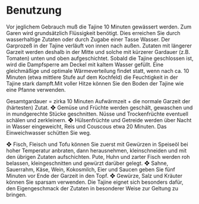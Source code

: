 # Benutzung




Vor jeglichem Gebrauch muß die Tajine 10 Minuten gewässert werden. 
Zum Garen wird grundsätzlich Flüssigkeit benötigt. Dies erreichen Sie durch wasserhaltige Zutaten oder durch Zugabe einer Tasse Wasser. Der Garprozeß in der Tajine verläuft von innen nach außen. 
Zutaten mit längerer Garzeit werden deshalb in der Mitte und solche mit kürzerer Gardauer (z.B. Tomaten) unten und oben aufgeschichtet.
Sobald die Tajine geschlossen ist, wird die Dampfsperre am Deckel mit kaltem Wasser gefüllt. Eine gleichmäßige und optimale Wärmeverteilung findet statt, wenn nach ca. 10 Minuten (etwa mittlere Stufe auf dem Kochfeld) die Feuchtigkeit in der Tajine stark dampft.Mit voller Hitze können Sie den Boden der Tajine wie eine Pfanne 
verwenden. 

Gesamtgardauer =	zirka 10 Minuten Aufwärmzeit 
	+ die normale Garzeit der (härtesten) Zutat.
❖	Gemüse und Früchte werden geschält, gewaschen und 
	in mundgerechte Stücke geschnitten.
	Nüsse und Trockenfrüchte eventuell schälen und zerkleinern.
❖	Hülsenfrüchte und Getreide werden über Nacht in Wasser 
	eingeweicht, Reis und Couscous etwa 20 Minuten.
	Das Einweichwasser schütten Sie weg. 

❖	Fisch, Fleisch und Tofu können Sie zuerst mit Gewürzen in 
	Speiseöl bei hoher Temperatur anbraten, dann herausnehmen, 
	kleinschneiden und mit den übrigen Zutaten aufschichten. 
	Pute, Huhn und zarter Fisch werden roh belassen, 
	kleingeschnitten und gewürzt darüber gelegt.
❖	Sahne, Sauerrahm, Käse, Wein, Kokosmilch, Eier und Saucen
	geben Sie fünf Minuten vor Ende der Garzeit in den Topf.
❖	Gewürze, Salz und Kräuter können Sie sparsam verwenden. 
	Die Tajine eignet sich besonders dafür, den Eigengeschmack der 
	Zutaten in besonderer Weise zur Geltung zu bringen.
